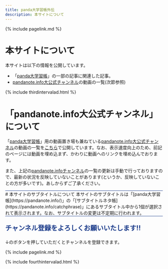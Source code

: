 ```yaml
---
title: panda大学習帳外伝
description: 本サイトについて
---
```

{% include pagelink.md %}

# 本サイトについて
本サイトは以下の情報を公開しています。
* 「[panda大学習帳](https://pandanote.info/)」の一部の記事に関連した記事。
* [pandanote.info大公式チャンネル](https://www.youtube.com/channel/UC2CV_cEjBd81csrHy24Kytg)の動画の一覧(次節参照)

{% include thirdintervalad.html %}

# 「pandanote.info大公式チャンネル」について
「[panda大学習帳](https://pandanote.info/)」用の動画置き場も兼ねている[pandanote.info大公式チャンネル](https://www.youtube.com/channel/UC2CV_cEjBd81csrHy24Kytg)の動画の一覧を[こちら](https://sidestory.pandanote.info/youtube.html)で公開しています。なお、表示速度向上のため、前記のページには動画を埋め込まず、かわりに動画へのリンクを埋め込んでおります。

また、上記の[pandanote.infoチャンネル](https://www.youtube.com/channel/UC2CV_cEjBd81csrHy24Kytg)の一覧の更新は手動で行っておりますので、最新の状況を反映していないことがあります(というか、反映していないことの方が多いです)。あしからずご了承ください。

<div style="border-top: solid 1px #1b3b8a; ">
<script async src="//pagead2.googlesyndication.com/pagead/js/adsbygoogle.js"></script>
<ins class="adsbygoogle"
     style="display:block"
     data-ad-format="fluid"
     data-ad-layout-key="-g1-1u+85-lx+6b"
     data-ad-client="ca-pub-7000200295725746"
     data-ad-slot="1695045969"></ins>
<script>
     (adsbygoogle = window.adsbygoogle || []).push({});
</script>
</div>
# 本サイトのサブタイトルについて
本サイトのサブタイトルは「[panda大学習帳](https://pandanote.info/)」の「[サブタイトルネタ帳](https://pandanote.info/catchphrase)」にあるサブタイトル中から1個が選択されて表示されます。なお、サブタイトルの変更は不定期に行われます。
<div style="border-top: solid 1px #1b3b8a; ">
<p style="color:#1b3b8a; font-size:1.5em; font-weight: bold;">チャンネル登録をよろしくお願いいたします!!</p>
<p>↓のボタンを押していただくとチャンネルを登録できます。</p>
<script src="https://apis.google.com/js/platform.js"></script>

<div class="g-ytsubscribe" data-channelid="UC2CV_cEjBd81csrHy24Kytg" data-layout="full" data-count="default"></div>
</div>

{% include pagelink.md %}

{% include fourthintervalad.html %}
